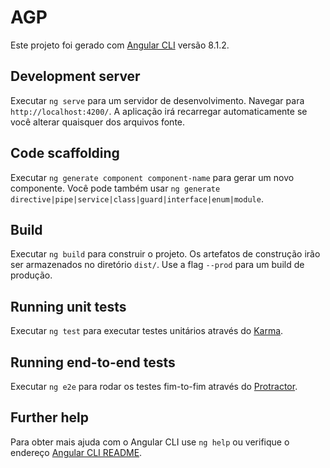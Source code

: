 # AGP

Este projeto foi gerado com [Angular CLI](https://github.com/angular/angular-cli) versão 8.1.2.

## Development server

Executar `ng serve` para um servidor de desenvolvimento. Navegar para `http://localhost:4200/`. A aplicação irá recarregar automaticamente se você alterar quaisquer dos arquivos fonte.

## Code scaffolding

Executar `ng generate component component-name` para gerar um novo componente. Você pode também usar `ng generate directive|pipe|service|class|guard|interface|enum|module`.

## Build

Executar `ng build` para construir o projeto. Os artefatos de construção irão ser armazenados no diretório `dist/`. Use a flag `--prod` para um build de produção.

## Running unit tests

Executar `ng test` para executar testes unitários através do  [Karma](https://karma-runner.github.io).

## Running end-to-end tests

Executar `ng e2e` para rodar os testes fim-to-fim através do [Protractor](http://www.protractortest.org/).

## Further help

Para obter mais ajuda com o Angular CLI use `ng help` ou verifique o endereço [Angular CLI README](https://github.com/angular/angular-cli/blob/master/README.md).
